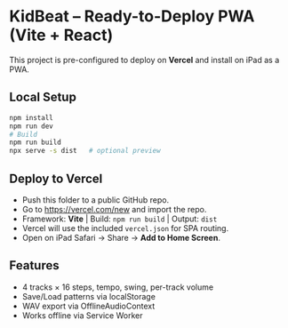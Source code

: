 # KidBeat – Ready-to-Deploy PWA (Vite + React)

This project is pre-configured to deploy on **Vercel** and install on iPad as a PWA.

## Local Setup
```bash
npm install
npm run dev
# Build
npm run build
npx serve -s dist   # optional preview
```

## Deploy to Vercel
- Push this folder to a public GitHub repo.
- Go to https://vercel.com/new and import the repo.
- Framework: **Vite** | Build: `npm run build` | Output: `dist`
- Vercel will use the included `vercel.json` for SPA routing.
- Open on iPad Safari → Share → **Add to Home Screen**.

## Features
- 4 tracks × 16 steps, tempo, swing, per-track volume
- Save/Load patterns via localStorage
- WAV export via OfflineAudioContext
- Works offline via Service Worker
